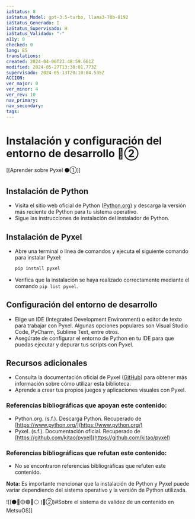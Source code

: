 ```yaml
---
iaStatus: 8
iaStatus_Model: gpt-3.5-turbo, llama3-70b-8192
iaStatus_Generado: I
iaStatus_Supervisado: H
iaStatus_Validado: "-"
a11y: 0
checked: 0
lang: ES
translations: 
created: 2024-04-06T23:48:59.661Z
modified: 2024-05-27T13:38:01.773Z
supervisado: 2024-05-13T20:10:04.535Z
ACCION: 
ver_major: 0
ver_minor: 4
ver_rev: 10
nav_primary: 
nav_secondary: 
tags:
---
```

# Instalación y configuración del entorno de desarrollo 🔴②

[[Aprender sobre Pyxel  ⚫①]]

## Instalación de Python

- Visita el sitio web oficial de Python ([Python.org](https://www.python.org/)) y descarga la versión más reciente de Python para tu sistema operativo.
- Sigue las instrucciones de instalación del instalador de Python.

## Instalación de Pyxel

- Abre una terminal o línea de comandos y ejecuta el siguiente comando para instalar Pyxel:
  ```bash
  pip install pyxel
  ```
- Verifica que la instalación se haya realizado correctamente mediante el comando `pip list pyxel`.

## Configuración del entorno de desarrollo

- Elige un IDE (Integrated Development Environment) o editor de texto para trabajar con Pyxel. Algunas opciones populares son Visual Studio Code, PyCharm, Sublime Text, entre otros.
- Asegúrate de configurar el entorno de Python en tu IDE para que puedas ejecutar y depurar tus scripts con Pyxel.

## Recursos adicionales

- Consulta la documentación oficial de Pyxel ([GitHub](https://github.com/kitao/pyxel)) para obtener más información sobre cómo utilizar esta biblioteca.
- Aprende a crear tus propios juegos y aplicaciones visuales con Pyxel.

### Referencias bibliográficas que apoyan este contenido:

- Python.org. (s.f.). Descarga Python. Recuperado de [https://www.python.org/](https://www.python.org/)
- Pyxel. (s.f.). Documentación oficial. Recuperado de [https://github.com/kitao/pyxel](https://github.com/kitao/pyxel)

### Referencias bibliográficas que refutan este contenido:

- No se encontraron referencias bibliográficas que refuten este contenido.

**Nota:** Es importante mencionar que la instalación de Python y Pyxel puede variar dependiendo del sistema operativo y la versión de Python utilizada.

![[⚫🔴🟡🟢🔵⚪ (🔴②)#Sobre el sistema de validez de un contenido en MetsuOS]]